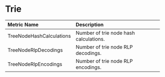 # Trie

| Metric Name | Description |
| :--- | :--- |
| TreeNodeHashCalculations | Number of trie node hash calculations. |
| TreeNodeRlpDecodings | Number of trie node RLP decodings. |
| TreeNodeRlpEncodings | Number of trie node RLP encodings. |

